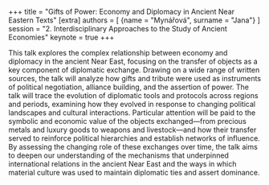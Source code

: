 +++
title = "Gifts of Power: Economy and Diplomacy in Ancient Near Eastern Texts"
[extra]
authors = [
    {name = "Mynářová", surname = "Jana"}
]
session = "2. Interdisciplinary Approaches to the Study of Ancient Economies"
keynote = true
+++

This talk explores the complex relationship between economy and diplomacy in the ancient Near East, focusing on the transfer of objects as a key component of diplomatic exchange. Drawing on a wide range of written sources, the talk will analyze how gifts and tribute were used as instruments of political negotiation, alliance building, and the assertion of power. The talk will trace the evolution of diplomatic tools and protocols across regions and periods, examining how they evolved in response to changing political landscapes and cultural interactions. Particular attention will be paid to the symbolic and economic value of the objects exchanged—from precious metals and luxury goods to weapons and livestock—and how their transfer served to reinforce political hierarchies and establish networks of influence. By assessing the changing role of these exchanges over time, the talk aims to deepen our understanding of the mechanisms that underpinned international relations in the ancient Near East and the ways in which material culture was used to maintain diplomatic ties and assert dominance.